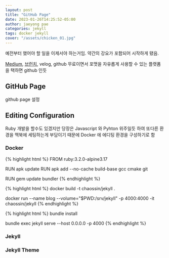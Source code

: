 ```yaml
---
layout: post
title: "GitHub Page"
date: 2023-01-26T14:25:52-05:00
author: jaeyong pae
categories: jekyll
tags: docker jekyll
cover: "/assets/chicken_01.jpg"
---
```


예전부터 했어야 할 일을 이제서야 하는거임. 약간의 강요가 포함되어 시작하게 됐음.

[Medium](https://medium.com/), [브런치](https://brunch.co.kr/), velog, github 무료이면서 포맷을 자유롭게 사용할 수 있는 플랫폼을 택하면 github 인듯

## GitHub Page

github page 설정

## Editing Configuration

Ruby 개발을 할수도 있겠지만 당장은 Javascript 와 Pyhton 위주일듯 하여 또다른 환경을 맥북에 세팅하는게 부담이기 때문에 Docker 에 에디팅 환경을 구성하기로 함

### Docker

{% highlight html %}
FROM ruby:3.2.0-alpine3.17

RUN apk update
RUN apk add --no-cache build-base gcc cmake git

RUN gem update bundler
{% endhighlight %}

{% highlight html %}
docker build -t chaossin/jekyll .

docker run --name blog --volume="$PWD:/srv/jekyll" -p 4000:4000 -it chaossin/jekyll
{% endhighlight %}

{% highlight html %}
bundle install

bundle exec jekyll serve --host 0.0.0.0 -p 4000
{% endhighlight %}

### Jekyll

### Jekyll Theme
